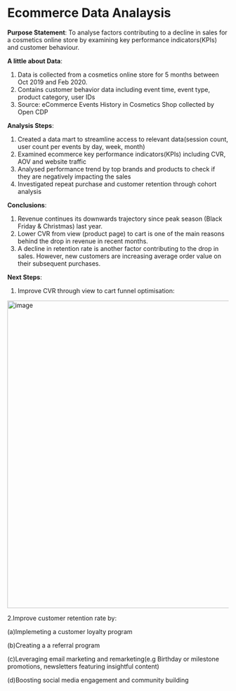 # Ecommerce Data Analaysis
**Purpose Statement**: To analyse factors contributing to a decline in sales for a cosmetics online store by examining key performance indicators(KPIs) and customer behaviour.

**A little about Data**: 
1. Data is collected from a cosmetics online store for 5 months between Oct 2019 and Feb 2020.
2. Contains customer behavior data including event time, event type, product category, user IDs
3. Source: eCommerce Events History in Cosmetics Shop collected by Open CDP

**Analysis Steps**:
1. Created a data mart to streamline access to relevant data(session count, user count per events by day, week, month)
2. Examined ecommerce key performance indicators(KPIs) including CVR, AOV and website traffic
3. Analysed performance trend by top brands and products to check if they are negatively impacting the sales
4. Investigated repeat purchase and customer retention through cohort analysis

**Conclusions**:
1. Revenue continues its downwards trajectory since peak season (Black Friday & Christmas) last year.
2. Lower CVR from view (product page) to cart is one of the main reasons behind the drop in revenue in recent months.
3. A decline in retention rate is another factor contributing to the drop in sales. However, new customers are increasing average order value on their subsequent purchases.

**Next Steps**:
1. Improve CVR through view to cart funnel optimisation:
<img width="700" alt="image" src="https://github.com/user-attachments/assets/018fa3d9-f568-454e-954d-eed2d9860331" />

2.Improve customer retention rate by: 

(a)Implemeting a customer loyalty program 

(b)Creating a a referral program

(c)Leveraging email marketing and remarketing(e.g Birthday or milestone promotions, newsletters featuring insightful content)

(d)Boosting social media engagement and community building
